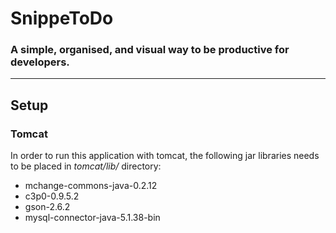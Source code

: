 # SnippeToDo
### A simple, organised, and visual way to be productive for developers.

----
## Setup
### Tomcat
In order to run this application with tomcat,
the following jar libraries needs to be placed in *tomcat/lib/* directory:  

* mchange-commons-java-0.2.12
* c3p0-0.9.5.2
* gson-2.6.2
* mysql-connector-java-5.1.38-bin

